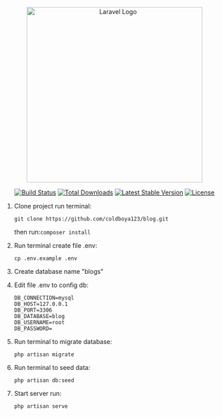 <p align="center"><a href="https://laravel.com" target="_blank"><img src="https://raw.githubusercontent.com/laravel/art/master/logo-lockup/5%20SVG/2%20CMYK/1%20Full%20Color/laravel-logolockup-cmyk-red.svg" width="400" alt="Laravel Logo"></a></p>

<p align="center">
<a href="https://github.com/laravel/framework/actions"><img src="https://github.com/laravel/framework/workflows/tests/badge.svg" alt="Build Status"></a>
<a href="https://packagist.org/packages/laravel/framework"><img src="https://img.shields.io/packagist/dt/laravel/framework" alt="Total Downloads"></a>
<a href="https://packagist.org/packages/laravel/framework"><img src="https://img.shields.io/packagist/v/laravel/framework" alt="Latest Stable Version"></a>
<a href="https://packagist.org/packages/laravel/framework"><img src="https://img.shields.io/packagist/l/laravel/framework" alt="License"></a>
</p>


1. Clone project run terminal:

    `git clone https://github.com/coldboya123/blog.git`

    then run:`composer install`

2. Run terminal create file .env:

   `cp .env.example .env`
3. Create database name "blogs"
4. Edit file .env to config db:

   ```
   DB_CONNECTION=mysql
   DB_HOST=127.0.0.1
   DB_PORT=3306
   DB_DATABASE=blog
   DB_USERNAME=root
   DB_PASSWORD=
   ```
5. Run terminal to migrate database:

   `php artisan migrate`
6. Run terminal to seed data:

   `php artisan db:seed`
7. Start server run:

   `php artisan serve`
